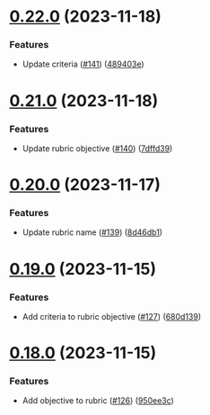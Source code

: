 # [0.22.0](https://github.com/upb-code-labs/react-client/compare/v0.21.0...v0.22.0) (2023-11-18)


### Features

* Update criteria ([#141](https://github.com/upb-code-labs/react-client/issues/141)) ([489403e](https://github.com/upb-code-labs/react-client/commit/489403e541a0158688bdb706c12561f847af7674))



# [0.21.0](https://github.com/upb-code-labs/react-client/compare/v0.20.0...v0.21.0) (2023-11-18)


### Features

* Update rubric objective ([#140](https://github.com/upb-code-labs/react-client/issues/140)) ([7dffd39](https://github.com/upb-code-labs/react-client/commit/7dffd3963c9567327f0ed6eb4838949cf4568853))



# [0.20.0](https://github.com/upb-code-labs/react-client/compare/v0.19.0...v0.20.0) (2023-11-17)


### Features

* Update rubric name ([#139](https://github.com/upb-code-labs/react-client/issues/139)) ([8d46db1](https://github.com/upb-code-labs/react-client/commit/8d46db16ca01d1081e6664d86bcf2b0fac2e4751))



# [0.19.0](https://github.com/upb-code-labs/react-client/compare/v0.18.0...v0.19.0) (2023-11-15)


### Features

* Add criteria to rubric objective ([#127](https://github.com/upb-code-labs/react-client/issues/127)) ([680d139](https://github.com/upb-code-labs/react-client/commit/680d1392404f9aa391f7289f98fa1aa283dae738))



# [0.18.0](https://github.com/upb-code-labs/react-client/compare/v0.17.0...v0.18.0) (2023-11-15)


### Features

* Add objective to rubric ([#126](https://github.com/upb-code-labs/react-client/issues/126)) ([950ee3c](https://github.com/upb-code-labs/react-client/commit/950ee3c71dceb342dd700de19f073d006e3bed21))



